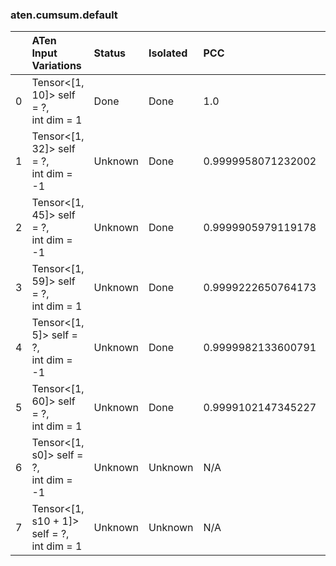 ### aten.cumsum.default
|    | ATen Input Variations                         | Status   | Isolated   | PCC                | Host   |
|---:|:----------------------------------------------|:---------|:-----------|:-------------------|:-------|
|  0 | Tensor<[1, 10]> self = ?,<br>int dim = 1      | Done     | Done       | 1.0                | 0      |
|  1 | Tensor<[1, 32]> self = ?,<br>int dim = -1     | Unknown  | Done       | 0.9999958071232002 | 0      |
|  2 | Tensor<[1, 45]> self = ?,<br>int dim = -1     | Unknown  | Done       | 0.9999905979119178 | 0      |
|  3 | Tensor<[1, 59]> self = ?,<br>int dim = 1      | Unknown  | Done       | 0.9999222650764173 | 0      |
|  4 | Tensor<[1, 5]> self = ?,<br>int dim = -1      | Unknown  | Done       | 0.9999982133600791 | 0      |
|  5 | Tensor<[1, 60]> self = ?,<br>int dim = 1      | Unknown  | Done       | 0.9999102147345227 | 0      |
|  6 | Tensor<[1, s0]> self = ?,<br>int dim = -1     | Unknown  | Unknown    | N/A                | N/A    |
|  7 | Tensor<[1, s10 + 1]> self = ?,<br>int dim = 1 | Unknown  | Unknown    | N/A                | N/A    |

